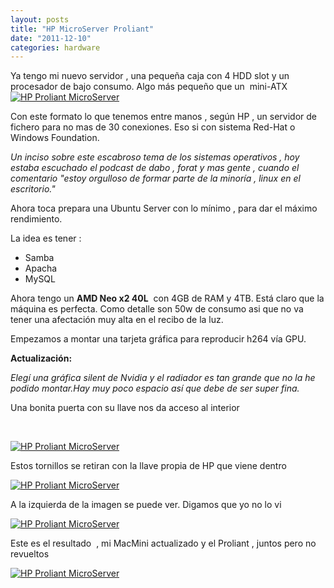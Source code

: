 ```yaml
---
layout: posts
title: "HP MicroServer Proliant"
date: "2011-12-10"
categories: hardware
---
```


Ya tengo mi nuevo servidor , una pequeña caja con 4 HDD slot y un procesador de bajo consumo. Algo más pequeño que un  mini-ATX[![HP Proliant MicroServer](images/6482834207_3c6c0cd200_z.jpg)](https://www.flickr.com/photos/12949201@N08/6482834207/ "HP Proliant MicroServer por sicotico, en Flickr")

Con este formato lo que tenemos entre manos , según HP , un servidor de fichero para no mas de 30 conexiones. Eso si con sistema Red-Hat o Windows Foundation.

_Un inciso sobre este escabroso tema de los sistemas operativos , hoy estaba escuchado el podcast de dabo , forat y mas gente , cuando el comentario "estoy orgulloso de formar parte de la minoría , linux en el escritorio."_

Ahora toca prepara una Ubuntu Server con lo mínimo , para dar el máximo rendimiento.

La idea es tener :

- Samba
- Apacha
- MySQL

Ahora tengo un **AMD Neo x2 40L**  con 4GB de RAM y 4TB. Está claro que la máquina es perfecta. Como detalle son 50w de consumo asi que no va tener una afectación muy alta en el recibo de la luz.

Empezamos a montar una tarjeta gráfica para reproducir h264 vía GPU.

**Actualización:**

_Elegí una gráfica silent de Nvidia y el radiador es tan grande que no la he podido montar.Hay muy poco espacio así que debe de ser super fina._

Una bonita puerta con su llave nos da acceso al interior

 

[![HP Proliant MicroServer](images/6482831589_d9e13bdfc8_z.jpg)](https://www.flickr.com/photos/12949201@N08/6482831589/ "HP Proliant MicroServer por sicotico, en Flickr")

Estos tornillos se retiran con la llave propia de HP que viene dentro

[![HP Proliant MicroServer](images/6482835969_337a2b2700_z.jpg)](https://www.flickr.com/photos/12949201@N08/6482835969/ "HP Proliant MicroServer por sicotico, en Flickr")

A la izquierda de la imagen se puede ver. Digamos que yo no lo vi

[![HP Proliant MicroServer](images/6482838307_63b75f7d9b_z.jpg)](https://www.flickr.com/photos/12949201@N08/6482838307/ "HP Proliant MicroServer por sicotico, en Flickr")

Este es el resultado  , mi MacMini actualizado y el Proliant , juntos pero no revueltos

[![HP Proliant MicroServer](images/6482840311_6a35a9f66c.jpg)](https://www.flickr.com/photos/12949201@N08/6482840311/ "HP Proliant MicroServer por sicotico, en Flickr")
